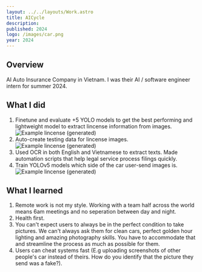 ```yaml
---
layout: ../../layouts/Work.astro
title: AICycle
description:
published: 2024
logo: /images/car.png
year: 2024
---
```


## Overview
AI Auto Insurance Company in Vietnam. I was their AI / software engineer intern for summer 2024.

## What I did

1. Finetune and evaluate +5 YOLO models to get the best performing and lightweight model to extract lincense information from images. 
![Example lincense (generated)](/images/ai1.png)
2. Auto-create testing data for lincense images.
![Example lincense (generated)](/images/card.png) 
3. Used OCR in both English and Vietnamese to extract texts. Made automation scripts that help legal service process filings quickly. 
4. Train YOLOv5 models which side of the car user-send images is.
![Example lincense (generated)](/images/car1.png)

## What I learned
1. Remote work is not my style. Working with a team half across the world means 6am meetings and no seperation between day and night. 
2. Health first. 
3. You can't expect users to always be in the perfect condition to take pictures. We can't always ask them for clean cars, perfect golden hour lighting and amazing photography skills. You have to accommodate that and streamline the process as much as possible for them. 
4. Users can cheat systems fast (E.g uploading screenshots of other people's car instead of theirs. How do you identify that the picture they send was a fake?).